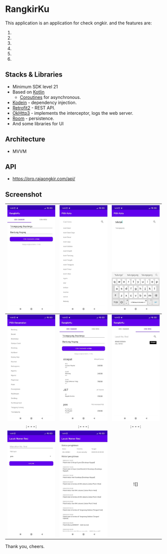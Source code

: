 # RangkirKu

This application is an application for check ongkir. and the features are:

1. 
2. 
3. 
4. 
5. 
6. 

## Stacks & Libraries

- Minimum SDK level 21
- Based on [Kotlin](https://kotlinlang.org/)
    + [Coroutines](https://github.com/Kotlin/kotlinx.coroutines) for asynchronous.
- [Kodein]() - dependency injection.
- [Retrofit2](https://github.com/square/retrofit) - REST API.
- [OkHttp3](https://github.com/square/okhttp) - implements the interceptor, logs the web server.
- [Room]() - persistence.
- And some libraries for UI

## Architecture

- MVVM

## API

- https://pro.rajaongkir.com/api/

## Screenshot

| ![](https://github.com/antarezaghifary/RangkirKu/blob/master/screenshot/img1.jpeg?raw=true) | ![](https://github.com/antarezaghifary/RangkirKu/blob/master/screenshot/img2.jpeg?raw=true) | ![](https://github.com/antarezaghifary/RangkirKu/blob/master/screenshot/img3.jpeg?raw=true) |
| :---: | :---: | :---: |
| ![](https://github.com/antarezaghifary/RangkirKu/blob/master/screenshot/img4.jpeg?raw=true) | ![](https://github.com/antarezaghifary/RangkirKu/blob/master/screenshot/img5.jpeg?raw=true) | ![](https://github.com/antarezaghifary/RangkirKu/blob/master/screenshot/img6.jpeg?raw=true) |
| :---: | :---: | :---: |
| ![](https://github.com/antarezaghifary/RangkirKu/blob/master/screenshot/img7.jpeg?raw=true) | ![](https://github.com/antarezaghifary/RangkirKu/blob/master/screenshot/img8.jpeg?raw=true) | ![]

Thank you, cheers.
